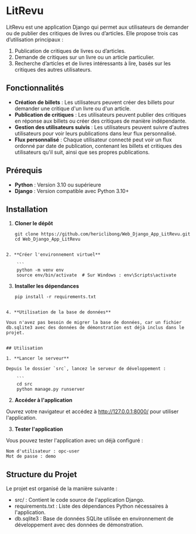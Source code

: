# LitRevu

LitRevu est une application Django qui permet aux utilisateurs de demander ou de publier des critiques de livres ou d’articles. Elle propose trois cas d’utilisation principaux :

1. Publication de critiques de livres ou d’articles.
2. Demande de critiques sur un livre ou un article particulier.
3. Recherche d’articles et de livres intéressants à lire, basés sur les critiques des autres utilisateurs.

## Fonctionnalités

- **Création de billets** : Les utilisateurs peuvent créer des billets pour demander une critique d'un livre ou d'un article.
- **Publication de critiques** : Les utilisateurs peuvent publier des critiques en réponse aux billets ou créer des critiques de manière indépendante.
- **Gestion des utilisateurs suivis** : Les utilisateurs peuvent suivre d'autres utilisateurs pour voir leurs publications dans leur flux personnalisé.
- **Flux personnalisé** : Chaque utilisateur connecté peut voir un flux ordonné par date de publication, contenant les billets et critiques des utilisateurs qu'il suit, ainsi que ses propres publications.

## Prérequis

- **Python** : Version 3.10 ou supérieure
- **Django** : Version compatible avec Python 3.10+

## Installation

1. **Cloner le dépôt**

   ```
   git clone https://github.com/hericlibong/Web_Django_App_LitRevu.git
   cd Web_Django_App_LitRevu
```

2. **Créer l'environnement virtuel**

    ```
    python -m venv env
    source env/bin/activate  # Sur Windows : env\Scripts\activate
```

3. **Installer les dépendances**

    ```
    pip install -r requirements.txt
```

4. **Utilisation de la base de données**

Vous n'avez pas besoin de migrer la base de données, car un fichier db.sqlite3 avec des données de démonstration est déjà inclus dans le projet.


## Utilisation

1. **Lancer le serveur**

Depuis le dossier `src`, lancez le serveur de développement :

    ```
    cd src
    python manage.py runserver
```

2. **Accéder à l'application**

Ouvrez votre navigateur et accédez à http://127.0.0.1:8000/ pour utiliser l'application.

3. **Tester l'application**

Vous pouvez tester l'application avec un  déjà configuré :

    Nom d'utilisateur : opc-user
    Mot de passe : demo
    

## Structure du Projet

Le projet est organisé de la manière suivante :
- src/ : Contient le code source de l'application Django.
- requirements.txt : Liste des dépendances Python nécessaires à l'application.
- db.sqlite3 : Base de données SQLite utilisée en environnement de développement avec des données de démonstration.